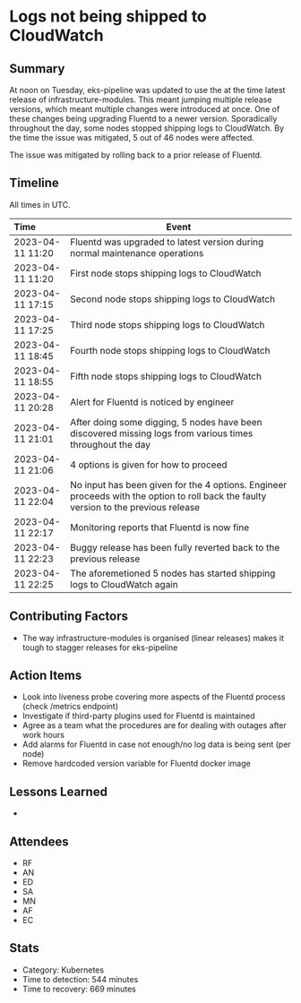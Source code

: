 # Logs not being shipped to CloudWatch

## Summary

At noon on Tuesday, eks-pipeline was updated to use the at the time latest release of infrastructure-modules. This meant jumping multiple release versions, which meant multiple changes were introduced at once. One of these changes being upgrading Fluentd to a newer version. Sporadically throughout the day, some nodes stopped shipping logs to CloudWatch. By the time the issue was mitigated, 5 out of 46 nodes were affected.

The issue was mitigated by rolling back to a prior release of Fluentd.

## Timeline
All times in UTC.

| Time             | Event                                                                                                                                |
| :--------------- | ------------------------------------------------------------------------------------------------------------------------------------ |
| 2023-04-11 11:20 | Fluentd was upgraded to latest version during normal maintenance operations                                                          |
| 2023-04-11 11:20 | First node stops shipping logs to CloudWatch                                                                                         |
| 2023-04-11 17:15 | Second node stops shipping logs to CloudWatch                                                                                        |
| 2023-04-11 17:25 | Third node stops shipping logs to CloudWatch                                                                                         |
| 2023-04-11 18:45 | Fourth node stops shipping logs to CloudWatch                                                                                        |
| 2023-04-11 18:55 | Fifth node stops shipping logs to CloudWatch                                                                                         |
| 2023-04-11 20:28 | Alert for Fluentd is noticed by engineer                                                                                             |
| 2023-04-11 21:01 | After doing some digging, 5 nodes have been discovered missing logs from various times throughout the day                            |
| 2023-04-11 21:06 | 4 options is given for how to proceed                                                                                                |
| 2023-04-11 22:04 | No input has been given for the 4 options. Engineer proceeds with the option to roll back the faulty version to the previous release |
| 2023-04-11 22:17 | Monitoring reports that Fluentd is now fine                                                                                          |
| 2023-04-11 22:23 | Buggy release has been fully reverted back to the previous release                                                                   |
| 2023-04-11 22:25 | The aforemetioned 5 nodes has started shipping logs to CloudWatch again                                                              |

## Contributing Factors

- The way infrastructure-modules is organised (linear releases) makes it tough to stagger releases for eks-pipeline

## Action Items

- Look into liveness probe covering more aspects of the Fluentd process (check /metrics endpoint)
- Investigate if third-party plugins used for Fluentd is maintained
- Agree as a team what the procedures are for dealing with outages after work hours
- Add alarms for Fluentd in case not enough/no log data is being sent (per node)
- Remove hardcoded version variable for Fluentd docker image

## Lessons Learned

-

## Attendees

- RF
- AN
- ED
- SA
- MN
- AF
- EC

## Stats

- Category: Kubernetes
- Time to detection: 544 minutes
- Time to recovery: 669 minutes

